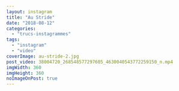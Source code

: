 ```yaml
---
layout: instagram
title: "Au Stride"
date: "2018-08-12"
categories: 
  - "trucs-instagrammes"
tags: 
  - "instagram"
  - "video"
coverImage: au-stride-2.jpg
post_video: 38004720_268548577297605_4630040543772259150_n.mp4
imgWidth: 360
imgHeight: 360
noImageOnPost: true
---
```

